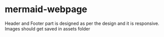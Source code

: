 # mermaid-webpage
Header and Footer part is designed as per the design and it is responsive. Images should get saved in assets folder
